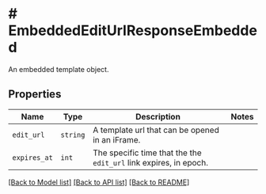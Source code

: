 # # EmbeddedEditUrlResponseEmbedded

An embedded template object.

## Properties

Name | Type | Description | Notes
------------ | ------------- | ------------- | -------------
| `edit_url` | ```string``` |  A template url that can be opened in an iFrame.  |  |
| `expires_at` | ```int``` |  The specific time that the the `edit_url` link expires, in epoch.  |  |

[[Back to Model list]](../../README.md#models) [[Back to API list]](../../README.md#endpoints) [[Back to README]](../../README.md)
